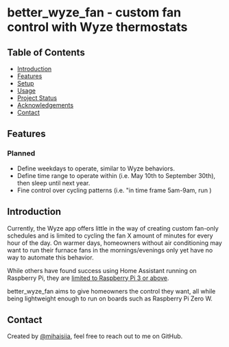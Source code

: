 # better_wyze_fan - custom fan control with Wyze thermostats
## Table of Contents
* [Introduction](#introduction)
* [Features](#features)
* [Setup](#setup)
* [Usage](#usage)
* [Project Status](#project-status)
* [Acknowledgements](#acknowledgements)
* [Contact](#contact)

## Features
### Planned
* Define weekdays to operate, similar to Wyze behaviors.
* Define time range to operate within (i.e. May 10th to September 30th), then sleep until next year.
* Fine control over cycling patterns (i.e. "in time frame 5am-9am, run )

## Introduction
Currently, the Wyze app offers little in the way of creating custom fan-only schedules and is limited to cycling the fan X amount of minutes for every hour of the day. On warmer days, homeowners without air conditioning may want to run their furnace fans in the mornings/evenings only yet have no way to automate this behavior.

While others have found success using Home Assistant running on Raspberry Pi, they are [limited to Raspberry Pi 3 or above](https://www.home-assistant.io/installation/raspberrypi/).

better_wyze_fan aims to give homeowners the control they want, all while being lightweight enough to run on boards such as Raspberry Pi Zero W.

## Contact
Created by [@mihaisiia](https://www.github.com/mihaisiia), feel free to reach out to me on GitHub.
